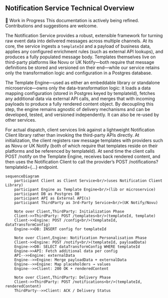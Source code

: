 ## Notification Service Technical Overview

🚧 Work in Progress
This documentation is actively being refined. Contributions and suggestions are welcome.

The Notification Service provides a robust, extensible framework for turning raw event data into delivered messages across multiple channels.  At its core, the service ingests a `templateId` 
and a payload of business data, applies any configured enrichment rules (such as external API lookups), and produces a fully populated message body.  Templates themselves live on third-party platforms 
like Novu or UK Notify—both require that message definitions be stored and versioned on their end—while our service retains only the transformation logic and configuration in a Postgres database.

The Template Engine—used as either an embeddable library or standalone microservice—owns only the data-transformation logic: it loads a data mapping configuration (stored in Postgres keyed by templateId),
fetches any additional data via external API calls, and merges that with incoming payloads to produce a fully rendered content object. By decoupling this step, the engine remains agnostic of delivery 
mechanisms and can be developed, tested, and versioned independently. It can also be re-used by other services.

For actual dispatch, client services link against a lightweight Notification Client library rather than invoking the third-party APIs directly. At initialization, the client registers raw message
templates with providers such as Novu or UK Notify (both of which require that templates reside on their platforms and be referenced by templateId). At send time the client calls POST /notify on
the Template Engine, receives back rendered content, and then uses the Notification Client to call the provider’s POST /notifications?templateId={…} endpoint.



```mermaid
sequenceDiagram
    participant Client as Client Service<br/>(uses Notification Client Library)
    participant Engine as Template Engine<br/>(lib or microservice)
    participant DB as Postgres DB
    participant API as External API(s)
    participant ThirdParty as 3rd-Party Service<br/>(UK Notify/Novu)

    Note over Client,ThirdParty: Initialization Phase
    Client->>ThirdParty: POST /templates<br/>(templateId, template)
    Client->>Engine: POST /config<br/>(templateId, dataTransformConfig)
    Engine->>DB: INSERT config for templateId

    Note over Client,Engine: Notification Personalisation Phase
    Client->>Engine: POST /notify<br/>(templateId, payloadData)
    Engine->>DB: SELECT dataTransformConfig WHERE templateId
    Engine->>API: Fetch additional data per config
    API-->>Engine: externalData
    Engine-->>Engine: Merge payloadData + externalData  
    Engine-->>Engine: Map placeholders → values  
    Engine-->>Client: 200 OK + renderedContent

    Note over Client,ThirdParty: Delivery Phase
    Client->>ThirdParty: POST /notifications<br/>(templateId, renderedContent)
    ThirdParty-->>Client: ACK / Delivery Status
```
